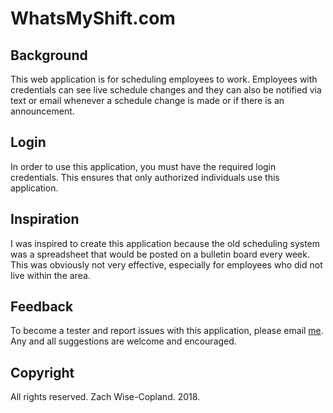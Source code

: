 # WhatsMyShift.com

## Background
This web application is for scheduling employees to work. Employees with credentials can see live schedule changes and they can also be notified via text or email whenever a schedule change is made or if there is an announcement.

## Login
In order to use this application, you must have the required login credentials. This ensures that only authorized individuals use this application.

## Inspiration
I was inspired to create this application because the old scheduling system was a spreadsheet that would be posted on a bulletin board every week. This was obviously not very effective, especially for employees who did not live within the area.

## Feedback
To become a tester and report issues with this application, please email [me](mailto:zcopland16@gmail.com?Subject=WhatsMyShift%20App).
Any and all suggestions are welcome and encouraged.

## Copyright
All rights reserved. Zach Wise-Copland. 2018.
